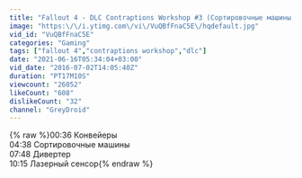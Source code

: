 ```yaml
---
title: "Fallout 4 - DLC Contraptions Workshop #3 (Сортировочные машины, дивертеры и лазерные сенсоры)"
image: "https:\/\/i.ytimg.com\/vi\/VuQBfFnaC5E\/hqdefault.jpg"
vid_id: "VuQBfFnaC5E"
categories: "Gaming"
tags: ["fallout 4","contraptions workshop","dlc"]
date: "2021-06-16T05:34:04+03:00"
vid_date: "2016-07-02T14:05:40Z"
duration: "PT17M10S"
viewcount: "26052"
likeCount: "608"
dislikeCount: "32"
channel: "GreyDroid"
---
```

{% raw %}00:36 Конвейеры<br />04:38 Сортировочные машины<br />07:48 Дивертер<br />10:15 Лазерный сенсор{% endraw %}
